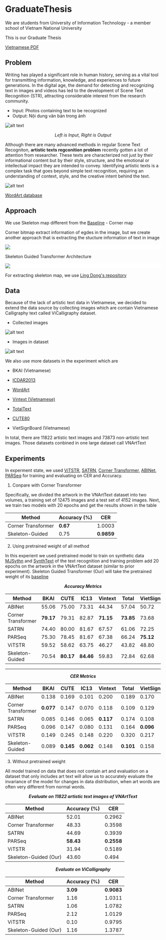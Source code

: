 # GraduateThesis

We are students from University of Information Technology - a member school of Vietnam National University

This is our Graduate Thesis

[Vietnamese PDF](KLTN_2023_Finish_1.pdf)

## Problem

Writing has played a significant role in human history, serving as a vital tool for transmitting information, knowledge, and experiences to future generations. In the digital age, the demand for detecting and recognizing text in images and videos has led to the development of Scene Text Recognition (STR), attracting considerable interest from the research community.

- Input: Photos containing text to be recognized
- Output: Nội dung văn bản trong ảnh

![alt text](images/STR_Input_Output.png)
<p style="text-align: center;">
    <i>Left is Input, Right is Output</i>
</p>

Although there are many advanced methods in regular Scene Text Recogniton, <b>artistic texts regconition problem</b> recently gotten a lot of attention from researcher. These texts are characterized not just by their informational content but by their style, structure, and the emotional or intellectual impact they are intended to convey. Identifying artistic texts is a complex task that goes beyond simple text recognition, requiring an understanding of context, style, and the creative intent behind the text.

![alt text](images/WordArtDatasetSamples.png)

[WordArt database](https://arxiv.org/abs/2208.00438#)


## Approach

We use Skeleton map different from the [Baseline](https://arxiv.org/abs/2208.00438#) - Corner map

Corner bitmap extract information of egdes in the image, but we create another approach that is extracting the stucture information of text in image

<p style="background-color: white;">
    <img src="images/idea_example.png"></img>
</p>

Skeleton Guided Transformer Architecture

<p style="background-color: white;">
    <img src="images/Skeleton_Transformer_Pipeline.png"></img>
</p>

For extracting skeleton map, we use [Ling Dong's repository](https://github.com/LingDong-/skeleton-tracing)


## Data

Because of the lack of artistic text data in Vietnamese, we decided to extend the data source by collecting images which are contain Vietnamese Calligraphy text called ViCalligraphy dataset.

 - Collected images

![alt text](images/collect_calligraphy_data.png)

 - Images in dataset

![alt text](images/vicalligraphy.png)

<!-- Data is available in this [link](https://) -->

We also use more datasets in the experiment
which are 
- BKAI (Vietnamese)

- [ICDAR2013](https://ieeexplore.ieee.org/document/6628859)

- [WordArt](https://arxiv.org/abs/2208.00438#)

- [Vintext (Vietnamese)](https://openaccess.thecvf.com/content/CVPR2021/papers/Nguyen_Dictionary-Guided_Scene_Text_Recognition_CVPR_2021_paper.pdf)

- [TotalText](https://arxiv.org/abs/1710.10400v1)

- [CUTE80](https://www.semanticscholar.org/paper/A-robust-arbitrary-text-detection-system-for-scene-Risnumawan-Shivakumara/4077447a36920c6805387bbf25948d09180b6b17)

- VietSignBoard (Vietnamese)

In total, there are 11822 artistic text images and 73873 non-artistic text images. Those datasets conbined in one large dataset call VNArtText

## Experiments

In experment state, we used [ViTSTR](https://arxiv.org/abs/2105.08582), [SATRN](https://arxiv.org/abs/1910.04396), [Corner Transformer](https://arxiv.org/abs/2208.00438#), [ABINet](https://arxiv.org/abs/2103.06495), [PARSeq](https://arxiv.org/abs/2207.06966) for training and evaluating on CER and Accuracy.

1. Conpare with Corner Transformer

Specifically, we divided the artwork in the VNArtText dataset into two volumes, a training set of 12475 images and a test set of 4152 images. Next, we train two models with 20 epochs and get the results shown in the table

| Method | Accuracy (\%) | CER |
|--------|---------------|-----|
| Corner Transformer | <b>0.67</b> | 1.0003|
| Skeleton-Guided | 0.75 | <b>0.9859</b> |

2. Using pretrained weight of all method


In this experient we used pretrained model to train on synthetic data [MJSythn](https://arxiv.org/abs/1406.2227) and [SynthText](https://arxiv.org/abs/1604.06646) of the text recognition and training problem add 20 epochs on the artwork in the VNArtText dataset (similar to
prior experiment). Skeleton Guided Transformer (Our) will take the pretrained weight of its [baseline](https://arxiv.org/abs/2208.00438#)

<p style="text-align: center;">
    <b><i>Accuracy Metrics</i></b>
</p>

| Method | BKAI | CUTE | IC13 | Vintext | Total | VietSignBoard | WordArt | All |
|--------|------|------|------|---------|-------|---------------|---------|-----|
| ABINet  | 55.06 |	75.00 |	73.31 |	44.34 |	57.04 |	50.72 |	65.85 |	58.09 |
| Corner Transformer  | <b>79.17</b> |	79.31 |	82.87 |	<b>71.15</b> |	<b>73.85</b> |	73.68 |	<b>71.14</b> | <b>73.31</b> |
| SATRN  | 74.40 |	80.00 |	81.67 |	67.57 |	61.06 |	72.25 |	67.77 |	68.55 |
| PARSeq  | 75.30 |	78.45 |	81.67 |	67.38 |	66.24 |	<b>75.12</b> |	69.69 |	70.23 |
| ViTSTR  | 59.52 |	58.62 |	63.75 |	46.27 |	43.82 |	48.80 |	53.28 |	51.01 |
| Skeleton-Guided  | 70.54 | <b>80.17</b> |	<b>84.46</b> |	59.83 |	72.84 |	62.68 |	70.95 |	69.12 |

----------------------------------------------------------

<p style="text-align: center;">
    <b><i>CER Metrics</i></b>
</p>

| Method | BKAI | CUTE | IC13 | Vintext | Total | VietSignBoard | WordArt | All |
|--------|------|------|------|---------|-------|---------------|---------|-----|
| ABINet |  0.138| 0.169| 0.101| 0.200| 0.189| 0.170| 0.144| 0.163 |
| Corner Transformer |   <b>0.077</b>| 0.147| 0.070| 0.118| 0.109| 0.129| 0.130|  <b>0.116</b>  |
| SATRN |  0.085| 0.146| 0.065|  <b>0.117</b>| 0.174| 0.108| 0.134| 0.130 |
| PARSeq |  0.096| 0.147| 0.080| 0.131| 0.164|  <b>0.096</b>| 0.126| 0.129 |
| ViTSTR |  0.149| 0.245| 0.148| 0.220| 0.320| 0.217| 0.220| 0.232 |
| Skeleton-Guided |  0.089|  <b>0.145</b>|  <b>0.062</b>| 0.148|  <b>0.101</b>| 0.158|  <b>0.125</b>| 0.120 |

3. Without pretrained weight

All model trained on data that does not contain art and evaluation on a dataset that only includes art text will allow us to accurately evaluate the invariance of the model for changes in data distribution, when art words are often very different from normal words.

<p style="text-align: center;">
    <b><i>Evaluate on 11822 artistic text images of VNArtText</i></b>
</p>

| Method | Accuracy (\%) | CER |
|--------|---------------|-----|
| ABINet | 52.01 | 0.2962 | 
| Corner Transformer | 48.33 | 0.3598 | 
| SATRN | 44.69 | 0.3939 | 
| PARSeq | <b>58.43</b> | <b>0.2558</b> | 
| ViTSTR | 31.94 | 0.5189 | 
| Skeleton-Guided (Our) | 43.60 | 0.494|


<p style="text-align: center;">
    <b><i>Evaluate on ViCalligraphy</i></b>
</p>

| Method | Accuracy (\%) | CER |
|--------|---------------|-----|
| ABINet | <b>3.09</b> | <b>0.9083</b> |
| Corner Transformer | 1.16 | 1.0311 |
| SATRN | 1.06 | 1.0782 |
| PARSeq | 2.12 | 1.0129 |
| ViTSTR | 0.10 | 0.9795 |
| Skeleton-Guided (Our) | 1.16 | 1.3787 |